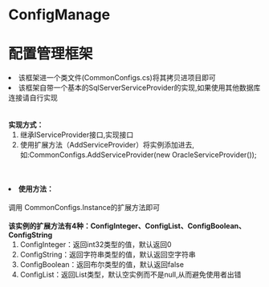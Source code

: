 # ConfigManage

<h1>配置管理框架</h1>
   <li>该框架进一个类文件(CommonConfigs.cs)将其拷贝进项目即可</li>
   <li>该框架自带一个基本的SqlServerServiceProvider的实现,如果使用其他数据库连接请自行实现<br/><br/><br/>
         <b> 实现方式：</b><br/>
          <ol>
          <li>继承IServiceProvider接口,实现接口</li>
          <li>使用扩展方法（AddServiceProvider）将实例添加进去,如:CommonConfigs.AddServiceProvider(new OracleServiceProvider());</li>
          </ol>
          </li>
   <br/><br/>       
   <li><b>使用方法：</b><br/><br/>
 调用  CommonConfigs.Instance的扩展方法即可<br/><br/>
 <b>该实例的扩展方法有4种：ConfigInteger、ConfigList、ConfigBoolean、ConfigString</b>
 <ol>
 <li>ConfigInteger：返回int32类型的值，默认返回0</li>
 <li>ConfigString：返回字符串类型的值，默认返回空字符串</li>
 <li>ConfigBoolean：返回布尔类型的值，默认返回false</li>
  <li>ConfigList：返回List<string>类型，默认空实例而不是null,从而避免使用者出错</li>
 </ol>
   </li>
